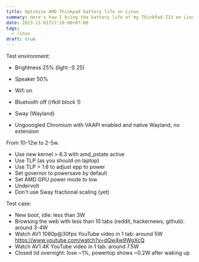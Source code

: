 ```yaml
---
title: Optimize AMD Thinkpad battery life on Linux
summary: Here's how I bring the battery life of my ThinkPad Z13 on Linux to the same level with Windows.
date: 2023-11-01T17:19:00+07:00
tags:
  - linux
draft: true
---
```


Test environment:

- Brightness 25% (light -S 25)
- Speaker 50%
- Wifi on
- Bluetooth off (rfkill block 1)

- Sway (Wayland)
- Ungooogled Chromium with VAAPI enabled and native Wayland, no extension

From 10-12w to 2-5w.

- Use new kernel > 6.3 with amd_pstate active
- Use TLP (as you should on laptop)
- Use TLP > 1.6 to adjust epp to power
- Set governor to powersave by default
- Set AMD GPU power mode to low
- Undervolt
- Don't use Sway fractional scaling (yet)

Test case:

- New boot, idle: less than 3W
- Browsing the web with less than 10 tabs (reddit, hackernews, github): around 3-4W
- Watch AV1 1080p@30fps YouTube video in 1 tab: around 5W https://www.youtube.com/watch?v=dQw4w9WgXcQ
- Watch AV1 4K YouTube video in 1 tab: around 7.5W
- Closed lid overnight: lose ~1%, powertop shows ~0.2W after waking up
